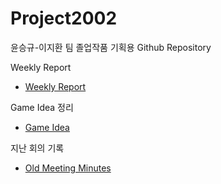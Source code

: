 # Project2002
윤승규-이지환 팀 졸업작품 기획용 Github Repository


Weekly Report
- [Weekly Report](Weekly_Report.md)


Game Idea 정리
- [Game Idea](Doc/Game_Idea.md)


지난 회의 기록
- [Old Meeting Minutes](Doc/Old_Meeting_Minutes.md)
